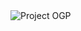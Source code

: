 <picture>
  <source media="(prefers-color-scheme: dark)" srcset="https://raw.gitmirror.com/cuiqg/art/master/img/mcp-dark.png" type="image/png">
  <source media="(prefers-color-scheme: light)" srcset="https://raw.gitmirror.com/cuiqg/art/master/img/mcp.png" type="image/png">
    <img src="https://raw.gitmirror.com/cuiqg/art/master/img/mcp.png" alt="Project OGP">
</picture>
